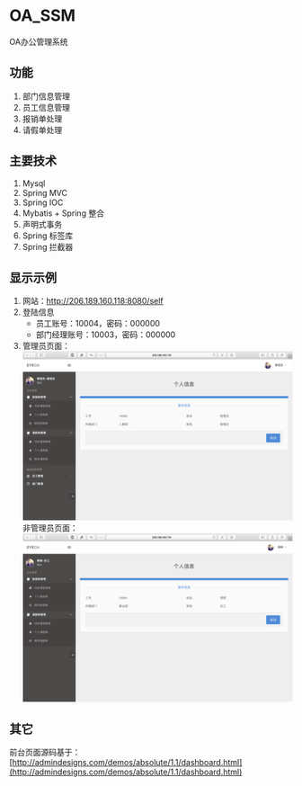 # OA_SSM
OA办公管理系统

## 功能
1. 部门信息管理
2. 员工信息管理
3. 报销单处理
4. 请假单处理

## 主要技术
1. Mysql
3. Spring MVC
4. Spring IOC
5. Mybatis + Spring 整合 
6. 声明式事务
7. Spring 标签库
8. Spring 拦截器

## 显示示例
1. 网站：http://206.189.160.118:8080/self
2. 登陆信息
    - 员工账号：10004，密码：000000
    - 部门经理账号：10003，密码：000000
3. 管理员页面：![管理员](README/OA1.png)
   非管理员页面：![非管理员](README/OA2.png)

## 其它
前台页面源码基于：[http://admindesigns.com/demos/absolute/1.1/dashboard.html](http://admindesigns.com/demos/absolute/1.1/dashboard.html)